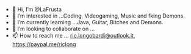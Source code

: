 - 👋 Hi, I’m @LaFrusta 
- 👀 I’m interested in ...Coding, Videogaming, Music and fking Demons.
- 🌱 I’m currently learning ...Java, Guitar, Bitches and Demons.
- 💞️ I’m looking to collaborate on ...
- 📫 How to reach me ... ric.longobardi@outlook.it, https://paypal.me/riclong
<!---
LaFrusta/LaFrusta is a ✨ special ✨ repository because its `README.md` (this file) appears on your GitHub profile.
You can click the Preview link to take a look at your changes.
--->
